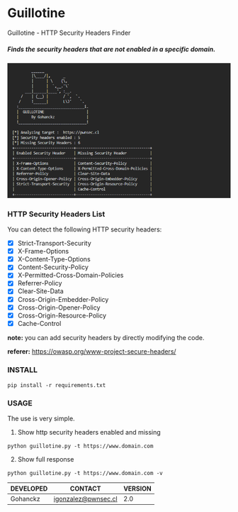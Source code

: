 # Guillotine

Guillotine - HTTP Security Headers Finder



##### Finds the security headers that are not enabled in a specific domain.

![test](https://raw.githubusercontent.com/Gohanckz/Banners/master/guillotinebanner.png)


### HTTP Security Headers List

You can detect the following HTTP security headers:

- [x] Strict-Transport-Security
- [x] X-Frame-Options
- [x] X-Content-Type-Options
- [x] Content-Security-Policy
- [x] X-Permitted-Cross-Domain-Policies
- [x] Referrer-Policy
- [x] Clear-Site-Data
- [x] Cross-Origin-Embedder-Policy
- [x] Cross-Origin-Opener-Policy
- [x] Cross-Origin-Resource-Policy
- [x] Cache-Control

**note:** you can add security headers by directly modifying the code.

**referer:** https://owasp.org/www-project-secure-headers/

### INSTALL

```
pip install -r requirements.txt
```

### USAGE

The use is very simple.

1. Show http security headers enabled and missing

```
python guillotine.py -t https://www.domain.com
```

2. Show full response

```
python guillotine.py -t https://www.domain.com -v
```


DEVELOPED| CONTACT | VERSION
----------|---------|-------
Gohanckz |igonzalez@pwnsec.cl | 2.0


